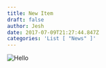 ```yaml
---
title: New Item
draft: false
author: Jesh
date: 2017-07-09T21:27:44.847Z
categories: 'List [ "News" ]'
---
```

![Hello](/img/uploads/yd4ocdr.jpg)

